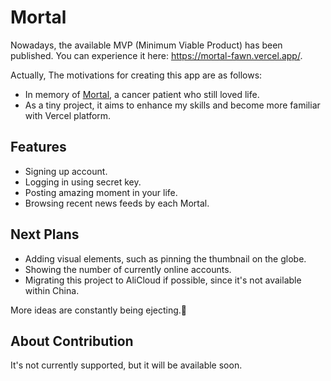 # Mortal

Nowadays, the available MVP (Minimum Viable Product) has been published. You can experience it here: https://mortal-fawn.vercel.app/. 

Actually, The motivations for creating this app are as follows:

- In memory of [Mortal](https://www.baike.com/wikiid/7353255952306618408), a cancer patient who still loved life.
- As a tiny project, it aims to enhance my skills and become more familiar with Vercel platform.


## Features

- Signing up account.
- Logging in using secret key.
- Posting amazing moment in your life.
- Browsing recent news feeds by each Mortal.

## Next Plans

- Adding visual elements, such as pinning the thumbnail on the globe. 
- Showing the number of currently online accounts.
- Migrating this project to AliCloud if possible, since it's not available within China.

More ideas are constantly being ejecting.🤔

## About Contribution

It's not currently supported, but it will be available soon.
